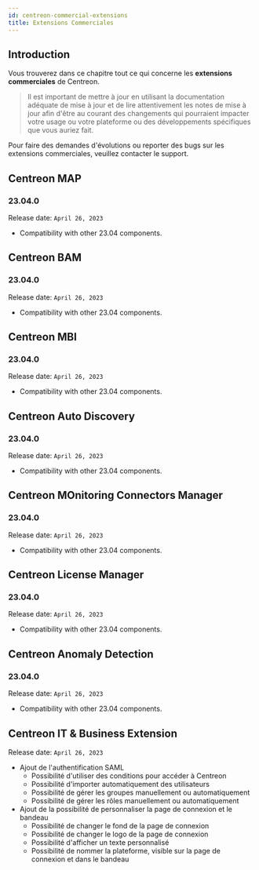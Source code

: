 ```yaml
---
id: centreon-commercial-extensions
title: Extensions Commerciales
---
```


## Introduction

Vous trouverez dans ce chapitre tout ce qui concerne les **extensions commerciales** de Centreon.

> Il est important de mettre à jour en utilisant la documentation adéquate de mise à jour et de lire attentivement les
> notes de mise à jour afin d'être au courant des changements qui pourraient impacter votre usage ou votre plateforme
> ou des développements spécifiques que vous auriez fait.

Pour faire des demandes d'évolutions ou reporter des bugs sur les extensions commerciales, veuillez contacter le support.

## Centreon MAP

### 23.04.0

Release date: `April 26, 2023`

- Compatibility with other 23.04 components.

## Centreon BAM

### 23.04.0

Release date: `April 26, 2023`

- Compatibility with other 23.04 components.

## Centreon MBI

### 23.04.0

Release date: `April 26, 2023`

- Compatibility with other 23.04 components.

## Centreon Auto Discovery

### 23.04.0

Release date: `April 26, 2023`

- Compatibility with other 23.04 components.

## Centreon MOnitoring Connectors Manager

### 23.04.0

Release date: `April 26, 2023`

- Compatibility with other 23.04 components.

## Centreon License Manager

### 23.04.0

Release date: `April 26, 2023`

- Compatibility with other 23.04 components.

## Centreon Anomaly Detection

### 23.04.0

Release date: `April 26, 2023`

- Compatibility with other 23.04 components.

## Centreon IT & Business Extension

Release date: `April 26, 2023`

- Ajout de l'authentification SAML
  - Possibilité d'utiliser des conditions pour accéder à Centreon
  - Possibilité d'importer automatiquement des utilisateurs
  - Possibilité de gérer les groupes manuellement ou automatiquement
  - Possibilité de gérer les rôles manuellement ou automatiquement
- Ajout de la possibilité de personnaliser la page de connexion et le bandeau
  - Possibilité de changer le fond de la page de connexion
  - Possibilité de changer le logo de la page de connexion
  - Possibilité d'afficher un texte personnalisé
  - Possibilité de nommer la plateforme, visible sur la page de connexion et dans le bandeau
